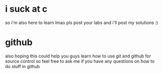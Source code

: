 # i suck at c
so i'm also here to learn lmao pls post your labs and i'll post my solutions :)

# github
also hoping this could help you guys learn how to use git and github for source control
so feel free to ask me if you have any questions on how to do stuff in github
